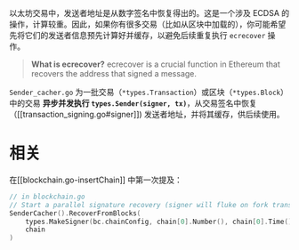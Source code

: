 
以太坊交易中，发送者地址是从数字签名中恢复得出的。这是一个涉及 ECDSA 的操作，计算较重。因此，如果你有很多交易（比如从区块中加载的），你可能希望先将它们的发送者信息预先计算好并缓存，以避免后续重复执行 `ecrecover` 操作。

> **What is ecrecover?**
  ecrecover is a crucial function in Ethereum that recovers the address that signed a message.


`Sender_cacher.go` 为一批交易（`*types.Transaction`）或区块（`*types.Block`）中的交易 **异步并发执行 `types.Sender(signer, tx)`**，从交易签名中恢复（[[transaction_signing.go#signer]]) 发送者地址，并将其缓存，供后续使用。

# 相关
在[[blockchain.go-insertChain]] 中第一次提及：
```go
// in blockchain.go
// Start a parallel signature recovery (signer will fluke on fork transition, minimal perf loss)
SenderCacher().RecoverFromBlocks(
    types.MakeSigner(bc.chainConfig, chain[0].Number(), chain[0].Time()),
    chain
)
```
